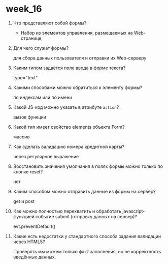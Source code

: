 # week_16

1. Что представляют собой формы?

   - Набор из элементов управления, размещаемых на Web-странице;

2. Для чего служат формы?

   для сбора данных пользователя и отправки их Web-серверу

3. Каким типом задаётся поле ввода в форме текста?

   type="text"

4. Какими способами можно обратиться к элементу формы?

   по индексам или по имени

5. Какой JS-код можно указать в атрибуте `action`?

   вызов функции

6. Какой тип имеет свойство elements объекта Form?

   массив

7. Как сделать валидацию номера кредитной карты?

   через регулярное выражение

8. Восстановить значения умолчания в полях формы можно только по кнопке reset?

   нет

9. Каким способом можно отправить данные из формы на сервер?

   get и post

10. Как можно полностью перехватить и обработать javascript-функцией событие submit (отправку данных на сервер)?

    evt.preventDefault()

11. Какие есть недостатки у стандартного способа задания валидации через HTML5?

    Проверять мы можем только факт заполнения, но не корректность введённых данных.
